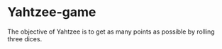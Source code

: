 # Yahtzee-game
The objective of Yahtzee is to get as many points as possible by rolling three dices. 

